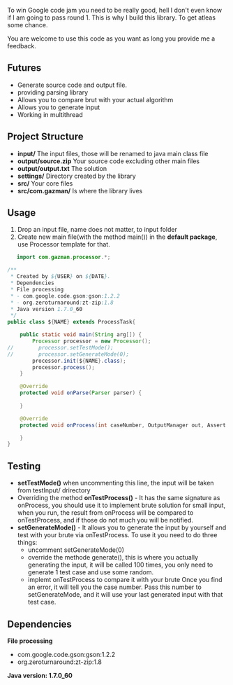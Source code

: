 To win Google code jam you need to be really good, hell I don't even know if I am going to pass round 1. 
This is why I build this library. To get atleas some chance.

You are welcome to use this code as you want as long you provide me a feedback.

Futures
-------
 - Generate source code and output file.
 - providing parsing library
 - Allows you to compare brut with your actual algorithm
 - Allows you to generate input
 - Working in multithread


Project Structure
-----------------

 - **input/** The input files, those will be renamed to java main class file
 - **output/source.zip** Your source code excluding other main files
 - **output/output.txt** The solution
 - **settings/** Directory created by the library
 - **src/** Your core files
 - **src/com.gazman/** Is where the library lives

Usage
-----
 
 1. Drop an input file, name does not matter, to input folder
 2. Create new main file(with the method main()) in the **default package**, use Processor template for that.
   
```Java
   import com.gazman.processor.*;

/**
 * Created by ${USER} on ${DATE}.
 * Dependencies
 * File processing
 * - com.google.code.gson:gson:1.2.2
 * - org.zeroturnaround:zt-zip:1.8
 * Java version 1.7.0_60
 */
public class ${NAME} extends ProcessTask{

    public static void main(String arg[]) {
        Processor processor = new Processor();
//        processor.setTestMode();
//        processor.setGenerateMode(0);
        processor.init(${NAME}.class);
        processor.process();
    }

    @Override
    protected void onParse(Parser parser) {
        
    }

    @Override
    protected void onProcess(int caseNumber, OutputManager out, Assert tester) {

    }
}
```   

Testing
-------
 - **setTestMode()** when uncommenting this line, the input will be taken from testInput/ drirectory
 - Overriding the method **onTestProcess()** - It has the same signature as onProcess, you should use it to implement brute solution for small input, when you run, the result from onProcess will be compared to onTestProcess, and if those do not much you will be notified.
 - **setGenerateMode()** - It allows you to generate the input by yourself and test with your brute via onTestProcess. To use it you need to do three things:
   - uncomment setGenerateMode(0)
   - override the methode generate(), this is where you actually generating the input, it will be called 100 times, you only need to generate 1 test case and use some random.
   - implemt onTestProcess to compare it with your brute
 Once you find an error, it will tell you the case number. Pass this number to setGenerateMode, and it will use your last generated input with that test case.

Dependencies
-------------
 **File processing**
 - com.google.code.gson:gson:1.2.2
 - org.zeroturnaround:zt-zip:1.8
 
 **Java version: 1.7.0_60**


